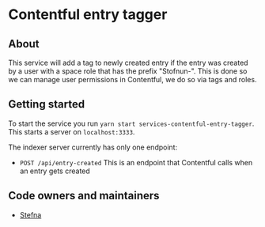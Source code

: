# Contentful entry tagger

## About

This service will add a tag to newly created entry if the entry was created by a user with a space role that has the prefix "Stofnun-".
This is done so we can manage user permissions in Contentful, we do so via tags and roles.

## Getting started

To start the service you run `yarn start services-contentful-entry-tagger`. This starts a server on `localhost:3333`.

The indexer server currently has only one endpoint:

- `POST /api/entry-created` This is an endpoint that Contentful calls when an entry gets created

## Code owners and maintainers

- [Stefna](https://github.com/orgs/island-is/teams/stefna/members)
